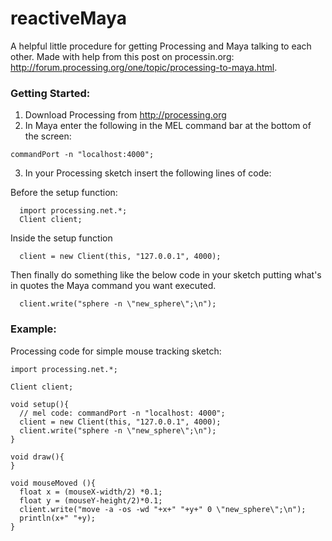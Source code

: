# reactiveMaya
A helpful little procedure for getting Processing and Maya talking to each other. Made with help from this post on processin.org: http://forum.processing.org/one/topic/processing-to-maya.html. 

### Getting Started:
1. Download Processing from http://processing.org
2. In Maya enter the following in the MEL command bar at the bottom of the screen: 
```
commandPort -n "localhost:4000";
```
3. In your Processing sketch insert the following lines of code: 

  Before the setup function:
  ```
    import processing.net.*;
    Client client;
  ```
  Inside the setup function
  ```
    client = new Client(this, "127.0.0.1", 4000);
  ```
  Then finally do something like the below code in your sketch putting what's in quotes the Maya command you want executed.
  ```
    client.write("sphere -n \"new_sphere\";\n");
  ```

### Example:
Processing code for simple mouse tracking sketch:
```
import processing.net.*;

Client client;

void setup(){
  // mel code: commandPort -n "localhost: 4000";
  client = new Client(this, "127.0.0.1", 4000);
  client.write("sphere -n \"new_sphere\";\n");
}

void draw(){
}

void mouseMoved (){
  float x = (mouseX-width/2) *0.1;
  float y = (mouseY-height/2)*0.1;
  client.write("move -a -os -wd "+x+" "+y+" 0 \"new_sphere\";\n");
  println(x+" "+y);
}
```

